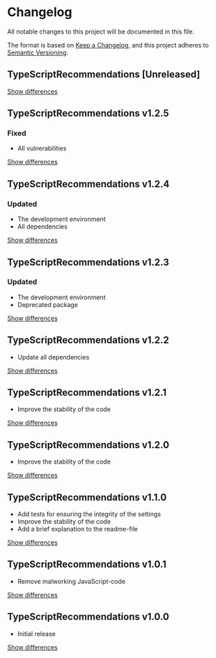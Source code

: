 # Changelog
All notable changes to this project will be documented in this file.

The format is based on [Keep a Changelog](https://keepachangelog.com/en/1.0.0/),
and this project adheres to [Semantic Versioning](https://semver.org/spec/v2.0.0.html).

## TypeScriptRecommendations [Unreleased]

[Show differences](https://github.com/manuth/TypeScriptRecommendations/compare/v1.2.5...dev)

## TypeScriptRecommendations v1.2.5
### Fixed
  - All vulnerabilities

[Show differences](https://github.com/manuth/TypeScriptRecommendations/compare/v1.2.4...v1.2.5)

## TypeScriptRecommendations v1.2.4
### Updated
  - The development environment
  - All dependencies

[Show differences](https://github.com/manuth/TypeScriptRecommendations/compare/v1.2.3...v1.2.4)

## TypeScriptRecommendations v1.2.3
### Updated
  - The development environment
  - Deprecated package

[Show differences](https://github.com/manuth/TypeScriptRecommendations/compare/v1.2.2...v1.2.3)

## TypeScriptRecommendations v1.2.2
  - Update all dependencies

[Show differences](https://github.com/manuth/TypeScriptRecommendations/compare/v1.2.1...v1.2.2)

## TypeScriptRecommendations v1.2.1
  - Improve the stability of the code

[Show differences](https://github.com/manuth/TypeScriptRecommendations/compare/v1.2.0...v1.2.1)

## TypeScriptRecommendations v1.2.0
  - Improve the stability of the code

[Show differences](https://github.com/manuth/TypeScriptRecommendations/compare/v1.1.0...v1.2.0)

## TypeScriptRecommendations v1.1.0
  - Add tests for ensuring the integrity of the settings
  - Improve the stability of the code
  - Add a brief explanation to the readme-file

[Show differences](https://github.com/manuth/TypeScriptRecommendations/compare/v1.0.1...v1.1.0)

## TypeScriptRecommendations v1.0.1
  - Remove malworking JavaScript-code

[Show differences](https://github.com/manuth/TypeScriptRecommendations/compare/v1.0.0...v1.0.1)

## TypeScriptRecommendations v1.0.0
  - Initial release

[Show differences](https://github.com/manuth/TypeScriptRecommendations/compare/11dd1bc689a4cb3c9f62168695a16934b489ffcb...v1.0.0)